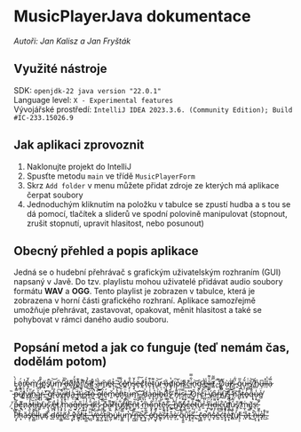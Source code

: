# MusicPlayerJava dokumentace

*Autoři: Jan Kalisz a Jan Fryšták*

## Využité nástroje

SDK: `openjdk-22 java version "22.0.1"` <br />
Language level: `X - Experimental features` <br />
Vývojářské prostředí: `IntelliJ IDEA 2023.3.6. (Community Edition); Build #IC-233.15026.9` <br />

## Jak aplikaci zprovoznit

1. Naklonujte projekt do IntelliJ
2. Spusťte metodu `main` ve třídě `MusicPlayerForm`
3. Skrz `Add folder` v menu můžete přidat zdroje ze kterých má aplikace čerpat soubory
4. Jednoduchým kliknutím na položku v tabulce se zpustí hudba a s tou se dá pomocí, tlačítek a sliderů ve spodní polovině manipulovat (stopnout, zrušit stopnutí, upravit hlasitost, nebo posunout)

## Obecný přehled a popis aplikace

Jedná se o hudební přehrávač s grafickým uživatelským rozhraním (GUI) napsaný v Javě. Do tzv. playlistu mohou uživatelé přidávat audio soubory formátu **WAV** a **OGG**. Tento playlist je zobrazen v tabulce, která je zobrazena v horní části grafického rozhraní. Aplikace samozřejmě umožňuje přehrávat, zastavovat, opakovat, měnit hlasitost a také se pohybovat v rámci daného audio souboru.

## Popsání metod a jak co funguje (teď nemám čas, dodělám potom)

Ĺ̴͉̠̀ö̷̧̳́r̸̠͉̔ȩ̴̓̌m̸̜͛ ̷̑͜i̷̢̗͊̑ṗ̸͓͔s̸̟̓̚u̵͈̝̇͝m̸̖̋ ̴̩̬͌̆d̶̢̹͛o̸͎͆͂l̸͚̯̆̒o̸͇̽͊r̸͚̠̄͂ ̸̙̏s̵̼̓̉͜ī̸̜t̸͕̪̂ ̴͈̾ȃ̶̧̀m̸͍̎ẻ̴͍t̷̩̞̉,̶̭͎͂ ̷͖̒̿c̴̹̬̒̐o̶̳̽̕n̵̞̊̐ş̶̥̓̌ë̶̞́͠c̸͉͗t̷̩̽́e̴̞͐͊t̴̢̠͌ǔ̴̬͝ṛ̷̓ ̶͕̕ằ̵̗ͅd̸̡̗̔ï̴̹͠p̷̀ͅi̶̹̕s̷͖͌c̵͚͊i̵͎͋̿n̵̢͝g̴̛̥̈ ̸̬̮̄̉é̴͇̍l̴̙͇͛͌i̶̜͘t̸͈̿͂.̷̥̅̚ ̷̢̓͝D̸̯̪͛ù̶̦̺ī̸̢͗͜s̴̺̒ ̴̭́͋q̷͍̎̅u̵͉̜͋́i̶̮̺͑s̸̲̺̋͝ ̸̳͊n̴̡̉u̶̘͆l̵̤̽l̶̦̈̍ạ̷̿́ ̵̩̏p̶̞̿͗ǔ̸̠̔l̷͍͈͑v̷͍̹̔͐i̸͇̯̋n̴̯̓ą̴̯͐̏ṙ̴͎͎,̶̢̼̌̕ ̵̧̧͆͘ǵ̸̲r̴͉̀̊à̵̱͠v̵͇͙͋i̸̞̦̓d̵͓̣̅à̶̲͑ͅ ̴̮̯̄̈j̶̪̕ú̶̯͒s̶͉͝t̴̰͘ò̶͖̚ ̵̤͛͝ḛ̴̿ļ̷̈́ë̷͉̼́m̴͈̌e̸̖̠̊n̷͓̉ṭ̴͍̈u̶̫͗͛m̴̨̺͘͝,̴̡͍͂ ̸̮͉̎d̷̗͎͐ḁ̵̍͗p̶̘̠̔ì̶̹͛b̵̭̺͑̇u̸͇͐͌s̵͉̄̑ ̸͍̓͂n̷̡͌i̵̧̋s̷̮̙̿î̶̖͓.̶̭͐ ̸̗̂O̷̡̗̎r̵̦͖̀̑ĉ̷͍͗ȋ̵̮̗ ̵̭̤̇͊v̸̩́ả̷̤r̶͈̞̾i̸̪͌̎u̸̺͝s̶̤̪͊͝ ̷̧̛̪̓ņ̸͠å̷̺̜̍t̶͈͗o̶̥̓͐q̶̘̂̂u̷͎͓̾e̸̺͐̈ ̸͉͑̌p̶̺̬̍̃e̸͉͎͊n̷̦̓a̷̢̓t̶̤̯̏i̶̡̼̊͝b̸̼̱͛͗u̴̯̇ṡ̷̢̃ ̸̮͎̃e̷͍͓̔̕t̷̢͉̾ ̸͉̟̍m̷̗͓̔̎a̵̹̮͘g̶̱̊̈́n̷̙̎i̵̥̫̇͌s̵̹̩̓̔ ̶̤̎͐ḍ̴̜̚î̷͙s̷͎̬̾͝ ̵͈̿p̵̠͕͊a̴̰͓͌r̸̨͊̈ẗ̶͔̱u̸̗͋r̸͉̍̊i̸̼̙͆̈́e̵͍͆͜n̵͚̑t̷̗͒̊ ̷̮͒m̶̲̹̃o̴̱͙̐n̴̬̈́̎t̷̤̱̅ē̴̙̬s̷̙̥̐͌,̶̬̏ ̶̼̂̀n̸̻̏́͜ǎ̸̡͎ş̶̳̒̋c̴̺͒ẻ̴͙͌t̶̤͝u̷̖͈͂ṟ̴̉̓ ̵͎̣̒̇r̴̪̎i̵͖̙̓̈́d̶͙͌í̴͚̓c̵̼͍̊͘ư̸̝͓̽l̸̗̻̐̐u̷͕͈̒s̸̭̜̎ ̸̯̓̕m̵̼͎͑u̸͔͚͛s̶͉̕.̵̛͖̗̿ Ṕ̸̧̨̅h̴͙͂̚ặ̶s̸͓̣̉̋e̴̪̻͛̐l̴͎̄l̵̦̍u̴̢̕ş̸̀ ̷̏̐ͅd̴̰̚ő̴̼ḽ̶͇͐ô̸͚r̴̺̉́ ̵͔͓̀v̷͙̦͛̏e̸͇̝͋́l̸̦̬̉i̴̥͒̀t̵̬͚̓,̶̼̾͠ͅ ̶̜̙̑͠v̶̛͓ė̷̬̻̀s̵͓̺͐̋ţ̵̟͌í̷̩̼b̵̰̗͛u̷̳̍̓ļ̵̈́u̵͍͇̿͊m̸͓͎̔ ̶͍̺̅̏n̵̪͈͘͠e̷̥̚͜c̵̟̝̆̀ ̵͈̦̃̉ẻ̸̖̒g̴͙̓͌è̴̳͘ͅs̷̗̎͋t̵͉͛a̴͔͒̿s̶͕̀ ̸͕̃̀q̴͈͈̈̐u̴͙̐͘ì̶̢̭̆s̵͍͔͂,̵̥̉̔ ̴̗͎́c̶̟̳̄o̶̤̜̚̚ñ̶̮̠s̵͓̽́ĕ̵̺͝ć̴̮t̷̢̟̾̐ẹ̴͓͐͂t̸̻͋u̸̯̒̇ř̵̡͕ ̵̛̩a̵̙̐t̵̬̿ ̴̽̚͜n̶̹̘͛i̶͙̝͂s̶̝̔i̸̊͜.̴̤̄̃
